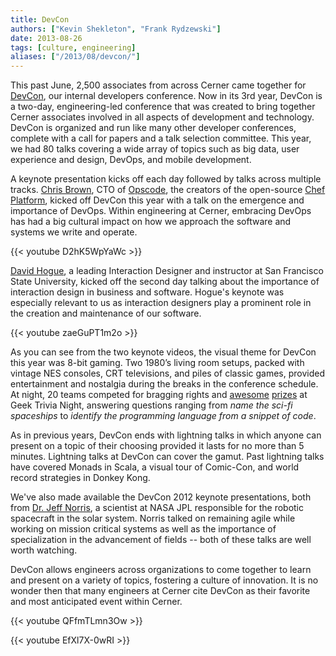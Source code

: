 ```yaml
---
title: DevCon
authors: ["Kevin Shekleton", "Frank Rydzewski"]
date: 2013-08-26
tags: [culture, engineering]
aliases: ["/2013/08/devcon/"] 
---
```


This past June, 2,500 associates from across Cerner came together for [DevCon](http://www.youtube.com/watch?v=cE0YoFg-hkE), our internal developers conference. Now in its 3rd year, DevCon is a two-day, engineering-led conference that was created to bring together Cerner associates involved in all aspects of development and technology. DevCon is organized and run like many other developer conferences, complete with a call for papers and a talk selection committee. This year, we had 80 talks covering a wide array of topics such as big data, user experience and design, DevOps, and mobile development.

A keynote presentation kicks off each day followed by talks across multiple tracks. [Chris Brown](https://twitter.com/skeptomai), CTO of [Opscode](http://www.opscode.com/), the creators of the open-source [Chef Platform](http://wiki.opscode.com/display/chef/Home), kicked off DevCon this year with a talk on the emergence and importance of DevOps. Within engineering at Cerner, embracing DevOps has had a big cultural impact on how we approach the software and systems we write and operate.

{{< youtube D2hK5WpYaWc >}}

[David Hogue](http://davehogue.com/), a leading Interaction Designer and instructor at San Francisco State University, kicked off the second day talking about the importance of interaction design in business and software. Hogue's keynote was especially relevant to us as interaction designers play a prominent role in the creation and maintenance of our software.

{{< youtube zaeGuPT1m2o >}}

As you can see from the two keynote videos, the visual theme for DevCon this year was 8-bit gaming. Two 1980’s living room setups, packed with vintage NES consoles, CRT televisions, and piles of classic games, provided entertainment and nostalgia during the breaks in the conference schedule. At night, 20 teams competed for bragging rights and [awesome](http://en.wikipedia.org/wiki/Retro_Duo) [prizes](http://www.makeymakey.com/) at Geek Trivia Night, answering questions ranging from _name the sci-fi spaceships_ to _identify the programming language from a snippet of code_.

As in previous years, DevCon ends with lightning talks in which anyone can present on a topic of their choosing provided it lasts for no more than 5 minutes. Lightning talks at DevCon can cover the gamut. Past lightning talks have covered Monads in Scala, a visual tour of Comic-Con, and world record strategies in Donkey Kong.

We've also made available the DevCon 2012 keynote presentations, both from [Dr. Jeff Norris](http://drjeffnorris.com/), a scientist at NASA JPL responsible for the robotic spacecraft in the solar system. Norris talked on remaining agile while working on mission critical systems as well as the importance of specialization in the advancement of fields -- both of these talks are well worth watching.

DevCon allows engineers across organizations to come together to learn and present on a variety of topics, fostering a culture of innovation. It is no wonder then that many engineers at Cerner cite DevCon as their favorite and most anticipated event within Cerner.

{{< youtube QFfmTLmn3Ow >}}

{{< youtube EfXl7X-0wRI >}}
